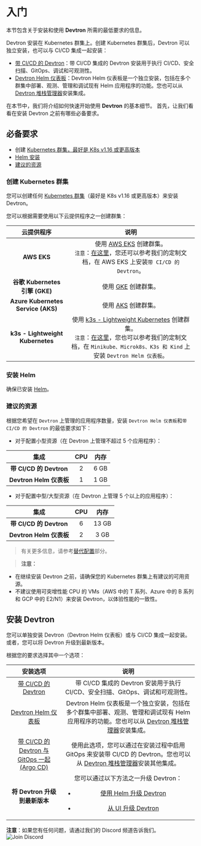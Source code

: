 ﻿# 入门
本节包含关于安装和使用 **Devtron** 所需的最低要求的信息。

Devtron 安装在 Kubernetes 群集上。创建 Kubernetes 群集后，Devtron 可以独立安装，也可以与 CI/CD 集成一起安装：

* [带 CI/CD 的 Devtron](setup/install/install-devtron-with-cicd.md)：带 CI/CD 集成的 Devtron 安装用于执行 CI/CD、安全扫描、GitOps、调试和可观测性。
* [Devtron Helm 仪表板](setup/install/install-devtron.md)：Devtron Helm 仪表板是一个独立安装，包括在多个群集中部署、观测、管理和调试现有 Helm 应用程序的功能。您也可以从 [Devtron 堆栈管理器](https://docs.devtron.ai/v/v0.6/usage/integrations?q=)安装集成。

在本节中，我们将介绍如何快速开始使用 **Devtron** 的基本细节。
首先，让我们看看在安装 Devtron 之前有哪些必备要求。
## 必备要求
* 创建 [Kubernetes 群集，最好是 K8s v1.16 或更高版本](#create-a-kubernetes-cluster)
* [Helm 安装](https://helm.sh/docs/intro/install/)
* [建议的资源](#recommended-resources)
### 创建 Kubernetes 群集
您可以创建任何 [Kubernetes 群集](https://kubernetes.io/docs/tutorials/kubernetes-basics/create-cluster/)（最好是 K8s v1.16 或更高版本）来安装 Devtron。

您可以根据需要使用以下云提供程序之一创建群集：

|云提供程序|说明|
| :-: | :-: |
|**AWS EKS**|使用 [AWS EKS](https://docs.aws.amazon.com/eks/latest/userguide/getting-started-console.html) 创建群集。<br>`注意`：[在这里](setup/install/install-devtron-on-AWS-EKS.md)，您还可以参考我们的定制文档，在 AWS EKS 上安装`带 CI/CD 的 Devtron`。</br>|
|**谷歌 Kubernetes 引擎 (GKE)**|使用 [GKE](https://cloud.google.com/kubernetes-engine/) 创建群集。|
|**Azure Kubernetes Service (AKS)**|使用 [AKS](https://learn.microsoft.com/en-us/azure/aks/) 创建群集。|
|**k3s - Lightweight Kubernetes**|使用 [k3s - Lightweight Kubernetes](https://devtron.ai/blog/deploy-your-applications-over-k3s-lightweight-kubernetes-in-no-time/) 创建群集。<br>`注意`：[在这里](setup/install/Install-devtron-on-Minikube-Microk8s-K3s-Kind.md)，您也可以参考我们的定制文档，在 `Minikube、Microk8s、K3s 和 Kind` 上安装 `Devtron Helm 仪表板`。</br>|

### 安装 Helm
确保已安装 [Helm](https://helm.sh/docs/intro/install/)。
### 建议的资源
根据您希望在 `Devtron` 上管理的应用程序数量，安装 `Devtron Helm 仪表板`和`带 CI/CD 的 Devtron` 的最低要求如下：

* 对于配置小型资源（在 Devtron 上管理不超过 5 个应用程序）：

|集成|CPU|内存|
| :-: | :-: | :-: |
|**带 CI/CD 的 Devtron**|2|6 GB|
|**Devtron Helm 仪表板**|1|1 GB|

* 对于配置中型/大型资源（在 Devtron 上管理 5 个以上的应用程序）：

|集成|CPU|内存|
| :-: | :-: | :-: |
|**带 CI/CD 的 Devtron**|6|13 GB|
|**Devtron Helm 仪表板**|2|3 GB|

> 有关更多信息，请参考[替代配置](setup/install/override-default-devtron-installation-configs.md)部分。

> **注意：**

* 在继续安装 Devtron 之前，请确保您的 Kubernetes 群集上有建议的可用资源。
* 不建议使用可突增性能 CPU 的 VMs（AWS 中的 T 系列、Azure 中的 B 系列和 GCP 中的 E2/N1）来安装 Devtron，以体验性能的一致性。
## 安装 Devtron
您可以单独安装 Devtron（Devtron Helm 仪表板）或与 CI/CD 集成一起安装。或者，您可以将 Devtron 升级到最新版本。

根据您的要求选择其中一个选项：

|安装选项|说明|
| :-: | :-: |
|[带 CI/CD 的 Devtron](setup/install/install-devtron-with-cicd.md)|带 CI/CD 集成的 Devtron 安装用于执行 CI/CD、安全扫描、GitOps、调试和可观测性。|
|[Devtron Helm 仪表板](setup/install/install-devtron.md)|Devtron Helm 仪表板是一个独立安装，包括在多个群集中部署、观测、管理和调试现有 Helm 应用程序的功能。您也可以从 [Devtron 堆栈管理器](https://docs.devtron.ai/v/v0.6/usage/integrations?q=)安装集成。|
|[带 CI/CD 的 Devtron 与 GitOps 一起 (Argo CD)](setup/install/install-devtron-with-cicd-with-gitops.md)|使用此选项，您可以通过在安装过程中启用 GitOps 来安装带 CI/CD 的 Devtron。您也可以从 [Devtron 堆栈管理器](https://docs.devtron.ai/v/v0.6/usage/integrations?q=)安装其他集成。|
|**将 Devtron 升级到最新版本**|您可以通过以下方法之一升级 Devtron：<ul><li>[使用 Helm 升级 Devtron](https://docs.devtron.ai/v/v0.5/getting-started/upgrade#upgrade-devtron-using-helm)</ul></li><ul><li>[从 UI 升级 Devtron](https://docs.devtron.ai/v/v0.5/getting-started/upgrade/upgrade-devtron-ui)</ul></li>|

**注意**：如果您有任何问题，请通过我们的 Discord 频道告诉我们。![Join Discord](https://img.shields.io/badge/Join%20us%20on-Discord-e01563.svg)[](https://discord.gg/jsRG5qx2gp)
